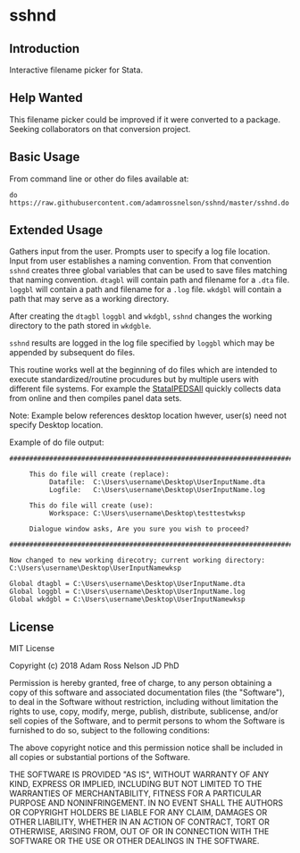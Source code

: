 # sshnd

## Introduction
Interactive filename picker for Stata.

## Help Wanted

This filename picker could be improved if it were converted to a package. Seeking collaborators on that conversion project.

## Basic Usage

From command line or other do files available at:

```
do https://raw.githubusercontent.com/adamrossnelson/sshnd/master/sshnd.do
```

## Extended Usage

Gathers input from the user. Prompts  user to specify a log file location. Input from user establishes a naming convention. From that convention `sshnd` creates three global variables that can be used to save files matching that naming convention. `dtagbl` will contain path and filename for a `.dta` file. `loggbl` will contain a path and filename for a `.log` file. `wkdgbl` will contain a path that may serve as a working directory.

After creating the `dtagbl` `loggbl` and `wkdgbl`, `sshnd` changes the working directory to the path stored in `wkdgble`.

`sshnd` results are logged in the log file specified by `loggbl` which may be appended by subsequent do files.

This routine works well at the beginning of do files which are intended to execute standardized/routine procudures but by multiple users with different file systems. For example the [StataIPEDSAll](https://github.com/adamrossnelson/StataIPEDSAll) quickly collects data from online and then compiles panel data sets.

Note: Example below references desktop location hwever, user(s) need not specify Desktop location.

Example of do file output:
```
#############################################################################

     This do file will create (replace):
          Datafile:  C:\Users\username\Desktop\UserInputName.dta
          Logfile:   C:\Users\username\Desktop\UserInputName.log

     This do file will create (use):
          Workspace: C:\Users\username\Desktop\testtestwksp

     Dialogue window asks, Are you sure you wish to proceed?

#############################################################################

Now changed to new working direcotry; current working directory:
C:\Users\username\Desktop\UserInputNamewksp

Global dtagbl = C:\Users\username\Desktop\UserInputName.dta
Global loggbl = C:\Users\username\Desktop\UserInputName.log
Global wkdgbl = C:\Users\username\Desktop\UserInputNamewksp
```

## License

MIT License

Copyright (c) 2018 Adam Ross Nelson JD PhD

Permission is hereby granted, free of charge, to any person obtaining a copy
of this software and associated documentation files (the "Software"), to deal
in the Software without restriction, including without limitation the rights
to use, copy, modify, merge, publish, distribute, sublicense, and/or sell
copies of the Software, and to permit persons to whom the Software is
furnished to do so, subject to the following conditions:

The above copyright notice and this permission notice shall be included in all
copies or substantial portions of the Software.

THE SOFTWARE IS PROVIDED "AS IS", WITHOUT WARRANTY OF ANY KIND, EXPRESS OR
IMPLIED, INCLUDING BUT NOT LIMITED TO THE WARRANTIES OF MERCHANTABILITY,
FITNESS FOR A PARTICULAR PURPOSE AND NONINFRINGEMENT. IN NO EVENT SHALL THE
AUTHORS OR COPYRIGHT HOLDERS BE LIABLE FOR ANY CLAIM, DAMAGES OR OTHER
LIABILITY, WHETHER IN AN ACTION OF CONTRACT, TORT OR OTHERWISE, ARISING FROM,
OUT OF OR IN CONNECTION WITH THE SOFTWARE OR THE USE OR OTHER DEALINGS IN THE
SOFTWARE.
